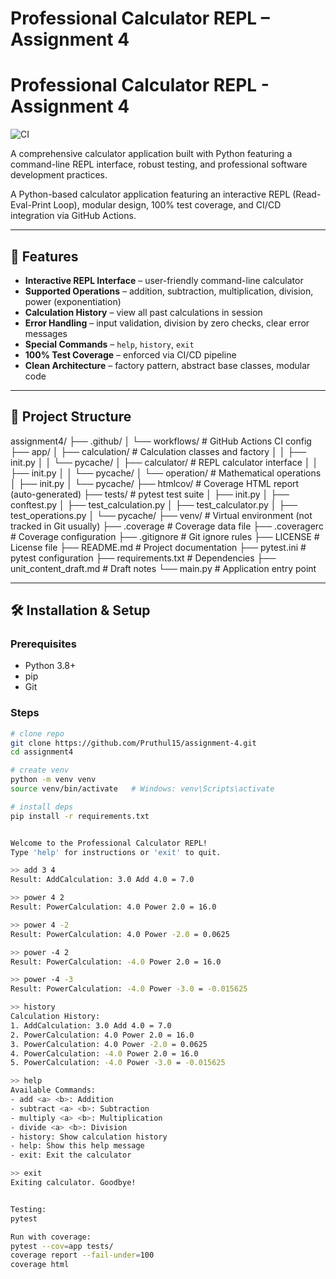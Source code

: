 # Professional Calculator REPL – Assignment 4
# Professional Calculator REPL - Assignment 4

![CI](https://github.com/Pruthul15/assignment-4/actions/workflows/python-app.yml/badge.svg)

A comprehensive calculator application built with Python featuring a command-line REPL interface, robust testing, and professional software development practices.

A Python-based calculator application featuring an interactive REPL (Read-Eval-Print Loop), modular design, 100% test coverage, and CI/CD integration via GitHub Actions.

---

## 🚀 Features

- **Interactive REPL Interface** – user-friendly command-line calculator  
- **Supported Operations** – addition, subtraction, multiplication, division, power (exponentiation)  
- **Calculation History** – view all past calculations in session  
- **Error Handling** – input validation, division by zero checks, clear error messages  
- **Special Commands** – `help`, `history`, `exit`  
- **100% Test Coverage** – enforced via CI/CD pipeline  
- **Clean Architecture** – factory pattern, abstract base classes, modular code  

---

## 📁 Project Structure

assignment4/
├── .github/
│ └── workflows/ # GitHub Actions CI config
├── app/
│ ├── calculation/ # Calculation classes and factory
│ │ ├── init.py
│ │ └── pycache/
│ ├── calculator/ # REPL calculator interface
│ │ ├── init.py
│ │ └── pycache/
│ └── operation/ # Mathematical operations
│ ├── init.py
│ └── pycache/
├── htmlcov/ # Coverage HTML report (auto-generated)
├── tests/ # pytest test suite
│ ├── init.py
│ ├── conftest.py
│ ├── test_calculation.py
│ ├── test_calculator.py
│ ├── test_operations.py
│ └── pycache/
├── venv/ # Virtual environment (not tracked in Git usually)
├── .coverage # Coverage data file
├── .coveragerc # Coverage configuration
├── .gitignore # Git ignore rules
├── LICENSE # License file
├── README.md # Project documentation
├── pytest.ini # pytest configuration
├── requirements.txt # Dependencies
├── unit_content_draft.md # Draft notes
└── main.py # Application entry point



---

## 🛠 Installation & Setup

### Prerequisites
- Python 3.8+  
- pip  
- Git  

### Steps
```bash
# clone repo
git clone https://github.com/Pruthul15/assignment-4.git
cd assignment4

# create venv
python -m venv venv
source venv/bin/activate   # Windows: venv\Scripts\activate

# install deps
pip install -r requirements.txt


Welcome to the Professional Calculator REPL!
Type 'help' for instructions or 'exit' to quit.

>> add 3 4
Result: AddCalculation: 3.0 Add 4.0 = 7.0

>> power 4 2
Result: PowerCalculation: 4.0 Power 2.0 = 16.0

>> power 4 -2
Result: PowerCalculation: 4.0 Power -2.0 = 0.0625

>> power -4 2
Result: PowerCalculation: -4.0 Power 2.0 = 16.0

>> power -4 -3
Result: PowerCalculation: -4.0 Power -3.0 = -0.015625

>> history
Calculation History:
1. AddCalculation: 3.0 Add 4.0 = 7.0
2. PowerCalculation: 4.0 Power 2.0 = 16.0
3. PowerCalculation: 4.0 Power -2.0 = 0.0625
4. PowerCalculation: -4.0 Power 2.0 = 16.0
5. PowerCalculation: -4.0 Power -3.0 = -0.015625

>> help
Available Commands:
- add <a> <b>: Addition
- subtract <a> <b>: Subtraction
- multiply <a> <b>: Multiplication
- divide <a> <b>: Division
- history: Show calculation history
- help: Show this help message
- exit: Exit the calculator

>> exit
Exiting calculator. Goodbye!


Testing:
pytest

Run with coverage:
pytest --cov=app tests/
coverage report --fail-under=100
coverage html
